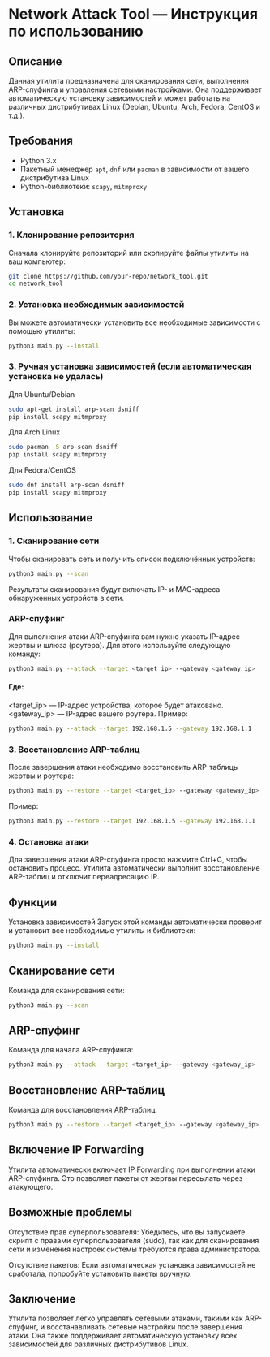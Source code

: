 # Network Attack Tool — Инструкция по использованию

## Описание

Данная утилита предназначена для сканирования сети, выполнения ARP-спуфинга и управления сетевыми настройками. Она поддерживает автоматическую установку зависимостей и может работать на различных дистрибутивах Linux (Debian, Ubuntu, Arch, Fedora, CentOS и т.д.).

## Требования

- Python 3.x
- Пакетный менеджер `apt`, `dnf` или `pacman` в зависимости от вашего дистрибутива Linux
- Python-библиотеки: `scapy`, `mitmproxy`

## Установка

### 1. Клонирование репозитория

Сначала клонируйте репозиторий или скопируйте файлы утилиты на ваш компьютер:

```bash
git clone https://github.com/your-repo/network_tool.git
cd network_tool
```
### 2. Установка необходимых зависимостей
Вы можете автоматически установить все необходимые зависимости с помощью утилиты:

```bash
python3 main.py --install
```
### 3. Ручная установка зависимостей (если автоматическая установка не удалась)
Для Ubuntu/Debian
```bash
sudo apt-get install arp-scan dsniff
pip install scapy mitmproxy
```
Для Arch Linux
```bash
sudo pacman -S arp-scan dsniff
pip install scapy mitmproxy
```
Для Fedora/CentOS
```bash
sudo dnf install arp-scan dsniff
pip install scapy mitmproxy
```
## Использование
### 1. Сканирование сети
Чтобы сканировать сеть и получить список подключённых устройств:

```bash
python3 main.py --scan
```
Результаты сканирования будут включать IP- и MAC-адреса обнаруженных устройств в сети.

### ARP-спуфинг
Для выполнения атаки ARP-спуфинга вам нужно указать IP-адрес жертвы и шлюза (роутера). Для этого используйте следующую команду:

```bash
python3 main.py --attack --target <target_ip> --gateway <gateway_ip>
```
#### Где:

<target_ip> — IP-адрес устройства, которое будет атаковано.
<gateway_ip> — IP-адрес вашего роутера.
Пример:

```bash
python3 main.py --attack --target 192.168.1.5 --gateway 192.168.1.1
```
### 3. Восстановление ARP-таблиц
После завершения атаки необходимо восстановить ARP-таблицы жертвы и роутера:

```bash
python3 main.py --restore --target <target_ip> --gateway <gateway_ip>
```
Пример:

```bash
python3 main.py --restore --target 192.168.1.5 --gateway 192.168.1.1
```
### 4. Остановка атаки
Для завершения атаки ARP-спуфинга просто нажмите Ctrl+C, чтобы остановить процесс. Утилита автоматически выполнит восстановление ARP-таблиц и отключит переадресацию IP.

##  Функции
Установка зависимостей
Запуск этой команды автоматически проверит и установит все необходимые утилиты и библиотеки:

```bash
python3 main.py --install
````
## Сканирование сети
Команда для сканирования сети:

```bash
python3 main.py --scan
````
## ARP-спуфинг
Команда для начала ARP-спуфинга:

```bash
python3 main.py --attack --target <target_ip> --gateway <gateway_ip>
```
## Восстановление ARP-таблиц
Команда для восстановления ARP-таблиц:

```bash
python3 main.py --restore --target <target_ip> --gateway <gateway_ip>
```
## Включение IP Forwarding
Утилита автоматически включает IP Forwarding при выполнении атаки ARP-спуфинга. Это позволяет пакеты от жертвы пересылать через атакующего.

## Возможные проблемы
Отсутствие прав суперпользователя: Убедитесь, что вы запускаете скрипт с правами суперпользователя (sudo), так как для сканирования сети и изменения настроек системы требуются права администратора.

Отсутствие пакетов: Если автоматическая установка зависимостей не сработала, попробуйте установить пакеты вручную.

## Заключение
Утилита позволяет легко управлять сетевыми атаками, такими как ARP-спуфинг, и восстанавливать сетевые настройки после завершения атаки. Она также поддерживает автоматическую установку всех зависимостей для различных дистрибутивов Linux.